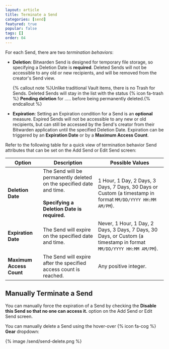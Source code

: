 ```yaml
---
layout: article
title: Terminate a Send
categories: [send]
featured: true
popular: false
tags: []
order: 04
---
```


For each Send, there are two *termination behaviors*:

- **Deletion**: Bitwarden Send is designed for temporary file storage, so specifying a Deletion Date is **required**. Deleted Sends will not be accessible to any old or new recipients, and will be removed from the creator's Send view.

   {% callout note %}Unlike traditional Vault items, there is no Trash for Sends. Deleted Sends will stay in the list with the status {% icon fa-trash %} **Pending deletion** for ..... before being permanently deleted.{% endcallout %}

- **Expiration**: Setting an Expiration condition for a Send is an **optional** measure. Expired Sends will not be accessible to any new or old recipients, but can still be accessed by the Send's creator from their Bitwarden application until the specified Deletion Date. Expiration can be triggered by an **Expiration Date** or by a **Maximum Access Count**.

Refer to the following table for a quick view of termination behavior Send attributes that can be set on the Add Send or Edit Send screen:

|Option|Description|Possible Values|
|------|-----------|---------------|
|**Deletion Date**|The Send will be permanently deleted on the specified date and time.<br><br>**Specifying a Deletion Date is required.**|1 Hour, 1 Day, 2 Days, 3 Days, 7 Days, 30 Days or Custom (a timestamp in format `MM/DD/YYYY HH:MM AM/PM`).|
|**Expiration Date**|The Send will expire on the specified date and time.|Never, 1 Hour, 1 Day, 2 Days, 3 Days, 7 Days, 30 Days, or Custom (a timestamp in format `MM/DD/YYYY HH:MM AM/PM`).|
|**Maximum Access Count**|The Send will expire after the specified access count is reached.|Any positive integer.|

## Manually Terminate a Send

You can manually force the expiration of a Send by checking the **Disable this Send so that no one can access it.** option on the Add Send or Edit Send screen.

You can manually delete a Send using the hover-over {% icon fa-cog %} **Gear** dropdown:

{% image /send/send-delete.png %}
